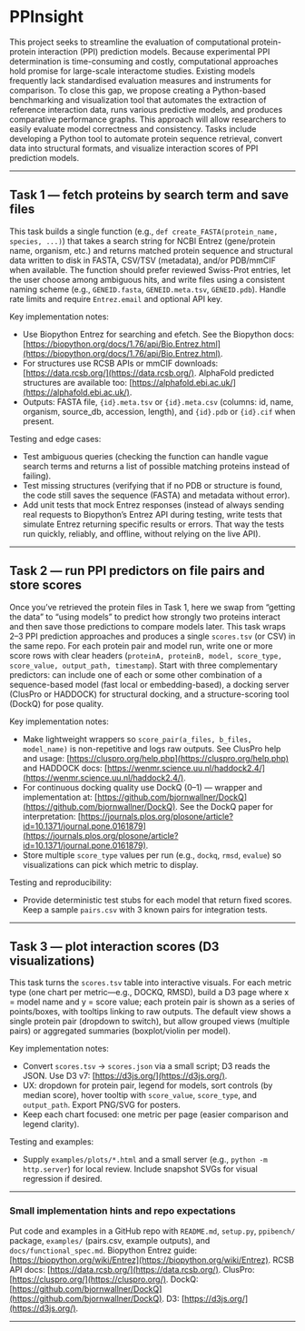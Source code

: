 # PPInsight
This project seeks to streamline the evaluation of computational protein-protein interaction (PPI) prediction models. Because experimental PPI determination is time-consuming and costly, computational approaches hold promise for large-scale interactome studies. Existing models frequently lack standardised evaluation measures and instruments for comparison. To close this gap, we propose creating a Python-based benchmarking and visualization tool that automates the extraction of reference interaction data, runs various predictive models, and produces comparative performance graphs. This approach will allow researchers to easily evaluate model correctness and consistency.
Tasks include developing a Python tool to automate protein sequence retrieval, convert data into structural formats, and visualize interaction scores of PPI prediction models.

---

## Task 1 — fetch proteins by search term and save files  
This task builds a single function (e.g., `def create_FASTA(protein_name, species, ...)`) that takes a search string for NCBI Entrez (gene/protein name, organism, etc.) and returns matched protein sequence and structural data written to disk in FASTA, CSV/TSV (metadata), and/or PDB/mmCIF when available. The function should prefer reviewed Swiss-Prot entries, let the user choose among ambiguous hits, and write files using a consistent naming scheme (e.g., `GENEID.fasta`, `GENEID.meta.tsv`, `GENEID.pdb`). Handle rate limits and require `Entrez.email` and optional API key.

Key implementation notes:
- Use Biopython Entrez for searching and efetch. See the Biopython docs: [https://biopython.org/docs/1.76/api/Bio.Entrez.html](https://biopython.org/docs/1.76/api/Bio.Entrez.html).  
- For structures use RCSB APIs or mmCIF downloads: [https://data.rcsb.org/](https://data.rcsb.org/). AlphaFold predicted structures are available too: [https://alphafold.ebi.ac.uk/](https://alphafold.ebi.ac.uk/).  
- Outputs: FASTA file, `{id}.meta.tsv` or `{id}.meta.csv` (columns: id, name, organism, source_db, accession, length), and `{id}.pdb` or `{id}.cif` when present.

Testing and edge cases:
- Test ambiguous queries (checking the function can handle vague search terms and returns a list of possible matching proteins instead of failing).
- Test missing structures (verifying that if no PDB or structure is found, the code still saves the sequence (FASTA) and metadata without error).
- Add unit tests that mock Entrez responses (instead of always sending real requests to Biopython’s Entrez API during testing, write tests that simulate Entrez returning specific results or errors. That way the tests run quickly, reliably, and offline, without relying on the live API).

---

## Task 2 — run PPI predictors on file pairs and store scores  
Once you’ve retrieved the protein files in Task 1, here we swap from “getting the data” to “using models” to predict how strongly two proteins interact and then save those predictions to compare models later. This task wraps 2–3 PPI prediction approaches and produces a single `scores.tsv` (or CSV) in the same repo. For each protein pair and model run, write one or more score rows with clear headers (`proteinA, proteinB, model, score_type, score_value, output_path, timestamp`). Start with three complementary predictors: can include one of each or some other combination of a sequence-based model (fast local or embedding-based), a docking server (ClusPro or HADDOCK) for structural docking, and a structure-scoring tool (DockQ) for pose quality.

Key implementation notes:
- Make lightweight wrappers so `score_pair(a_files, b_files, model_name)` is non-repetitive and logs raw outputs. See ClusPro help and usage: [https://cluspro.org/help.php](https://cluspro.org/help.php) and HADDOCK docs: [https://wenmr.science.uu.nl/haddock2.4/](https://wenmr.science.uu.nl/haddock2.4/).  
- For continuous docking quality use DockQ (0–1) — wrapper and implementation at: [https://github.com/bjornwallner/DockQ](https://github.com/bjornwallner/DockQ). See the DockQ paper for interpretation: [https://journals.plos.org/plosone/article?id=10.1371/journal.pone.0161879](https://journals.plos.org/plosone/article?id=10.1371/journal.pone.0161879).  
- Store multiple `score_type` values per run (e.g., `dockq`, `rmsd`, `evalue`) so visualizations can pick which metric to display.

Testing and reproducibility:
- Provide deterministic test stubs for each model that return fixed scores. Keep a sample `pairs.csv` with 3 known pairs for integration tests.

---

## Task 3 — plot interaction scores (D3 visualizations)  
This task turns the `scores.tsv` table into interactive visuals. For each metric type (one chart per metric—e.g., DOCKQ, RMSD), build a D3 page where x = model name and y = score value; each protein pair is shown as a series of points/boxes, with tooltips linking to raw outputs. The default view shows a single protein pair (dropdown to switch), but allow grouped views (multiple pairs) or aggregated summaries (boxplot/violin per model).

Key implementation notes:
- Convert `scores.tsv` → `scores.json` via a small script; D3 reads the JSON. Use D3 v7: [https://d3js.org/](https://d3js.org/).  
- UX: dropdown for protein pair, legend for models, sort controls (by median score), hover tooltip with `score_value`, `score_type`, and `output_path`. Export PNG/SVG for posters.  
- Keep each chart focused: one metric per page (easier comparison and legend clarity).

Testing and examples:
- Supply `examples/plots/*.html` and a small server (e.g., `python -m http.server`) for local review. Include snapshot SVGs for visual regression if desired.

---

### Small implementation hints and repo expectations  
Put code and examples in a GitHub repo with `README.md`, `setup.py`, `ppibench/` package, `examples/` (pairs.csv, example outputs), and `docs/functional_spec.md`. Biopython Entrez guide: [https://biopython.org/wiki/Entrez](https://biopython.org/wiki/Entrez). RCSB API docs: [https://data.rcsb.org/](https://data.rcsb.org/). ClusPro: [https://cluspro.org/](https://cluspro.org/). DockQ: [https://github.com/bjornwallner/DockQ](https://github.com/bjornwallner/DockQ). D3: [https://d3js.org/](https://d3js.org/).

---
